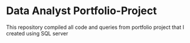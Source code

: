 # Data Analyst Portfolio-Project
This repository compiled all code and queries from portfolio project that I created using SQL server

